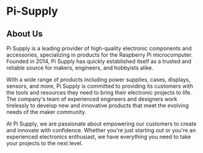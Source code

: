 # Pi-Supply
## About Us
Pi Supply is a leading provider of high-quality electronic components and accessories, specializing in products for the Raspberry Pi microcomputer. Founded in 2014, Pi Supply has quickly established itself as a trusted and reliable source for makers, engineers, and hobbyists alike.

With a wide range of products including power supplies, cases, displays, sensors, and more, Pi Supply is committed to providing its customers with the tools and resources they need to bring their electronic projects to life. The company's team of experienced engineers and designers work tirelessly to develop new and innovative products that meet the evolving needs of the maker community.

At Pi Supply, we are passionate about empowering our customers to create and innovate with confidence. Whether you're just starting out or you're an experienced electronics enthusiast, we have everything you need to take your projects to the next level.
